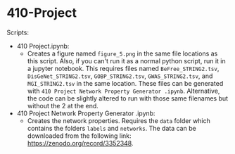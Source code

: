# 410-Project

Scripts:
* 410 Project.ipynb:
  * Creates a figure named `figure_5.png` in the same file locations as this script. Also, if you can't run it as a normal python script, run it in a jupyter notebook. This requires files named `BeFree_STRING2.tsv`, `DisGeNet_STRING2.tsv`, `GOBP_STRING2.tsv`, `GWAS_STRING2.tsv`, and `MGI_STRING2.tsv` in the same location. These files can be generated with `410 Project Network Property Generator .ipynb`. Alternative, the code can be slightly altered to run with those same filenames but without the 2 at the end.
* 410 Project Network Property Generator .ipynb:
  * Creates the network properties. Requires the `data` folder which contains the folders `labels` and `networks`. The data can be downloaded from the following link: https://zenodo.org/record/3352348.
